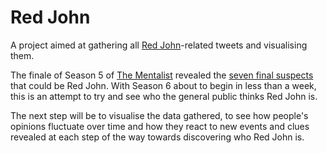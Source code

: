 Red John
=======

A project aimed at gathering all [Red John](http://en.wikipedia.org/wiki/Red_John)-related tweets and visualising them.

The finale of Season 5 of [The Mentalist](http://www.cbs.com/shows/the_mentalist/) revealed the [seven final suspects](http://www.cbs.com/shows/the_mentalist/red-john/) that could be Red John. With Season 6 about to begin in less than a week, this is an attempt to try and see who the general public thinks Red John is.

The next step will be to visualise the data gathered, to see how people's opinions fluctuate over time and how they react to new events and clues revealed at each step of the way towards discovering who Red John is.